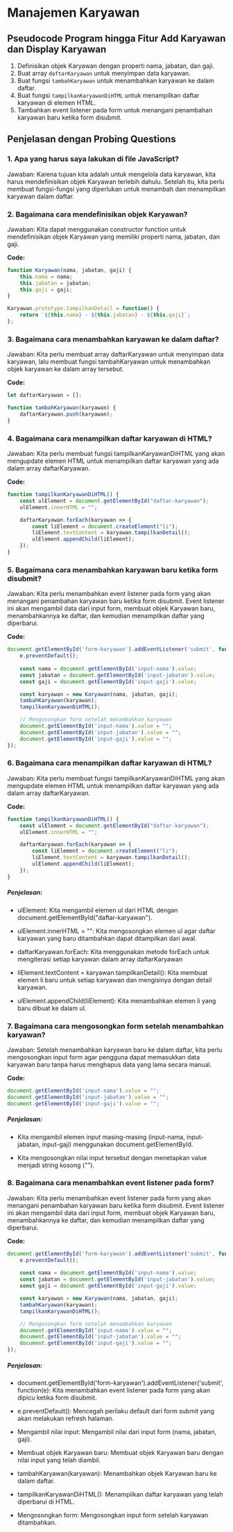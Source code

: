 # Manajemen Karyawan

## Pseudocode Program hingga Fitur Add Karyawan dan Display Karyawan

1. Definisikan objek Karyawan dengan properti nama, jabatan, dan gaji.
2. Buat array `daftarKaryawan` untuk menyimpan data karyawan.
3. Buat fungsi `tambahKaryawan` untuk menambahkan karyawan ke dalam daftar.
4. Buat fungsi `tampilkanKaryawanDiHTML` untuk menampilkan daftar karyawan di elemen HTML.
5. Tambahkan event listener pada form untuk menangani penambahan karyawan baru ketika form disubmit.

## Penjelasan dengan Probing Questions

### 1. Apa yang harus saya lakukan di file JavaScript?

Jawaban: Karena tujuan kita adalah untuk mengelola data karyawan, kita harus mendefinisikan objek Karyawan terlebih dahulu. Setelah itu, kita perlu membuat fungsi-fungsi yang diperlukan untuk menambah dan menampilkan karyawan dalam daftar.

### 2. Bagaimana cara mendefinisikan objek Karyawan?

Jawaban: Kita dapat menggunakan constructor function untuk mendefinisikan objek Karyawan yang memiliki properti nama, jabatan, dan gaji.

**Code:**
```javascript
function Karyawan(nama, jabatan, gaji) {
    this.nama = nama;
    this.jabatan = jabatan;
    this.gaji = gaji;
}

Karyawan.prototype.tampilkanDetail = function() {
    return `${this.nama} - ${this.jabatan} - ${this.gaji}`;
};
```

### 3. Bagaimana cara menambahkan karyawan ke dalam daftar?

Jawaban: Kita perlu membuat array daftarKaryawan untuk menyimpan data karyawan, lalu membuat fungsi tambahKaryawan untuk menambahkan objek karyawan ke dalam array tersebut.

**Code:**
```javascript
let daftarKaryawan = [];

function tambahKaryawan(karyawan) {
    daftarKaryawan.push(karyawan);
}
```

### 4. Bagaimana cara menampilkan daftar karyawan di HTML?

Jawaban: Kita perlu membuat fungsi tampilkanKaryawanDiHTML yang akan mengupdate elemen HTML untuk menampilkan daftar karyawan yang ada dalam array daftarKaryawan.

**Code:**
```javascript
function tampilkanKaryawanDiHTML() {
    const ulElement = document.getElementById("daftar-karyawan");
    ulElement.innerHTML = "";

    daftarKaryawan.forEach(karyawan => {
        const liElement = document.createElement("li");
        liElement.textContent = karyawan.tampilkanDetail();
        ulElement.appendChild(liElement);
    });
}
```

### 5. Bagaimana cara menambahkan karyawan baru ketika form disubmit?

Jawaban: Kita perlu menambahkan event listener pada form yang akan menangani penambahan karyawan baru ketika form disubmit. Event listener ini akan mengambil data dari input form, membuat objek Karyawan baru, menambahkannya ke daftar, dan kemudian menampilkan daftar yang diperbarui.

**Code:**
```javascript
document.getElementById('form-karyawan').addEventListener('submit', function(e) {
    e.preventDefault();
    
    const nama = document.getElementById('input-nama').value;
    const jabatan = document.getElementById('input-jabatan').value;
    const gaji = document.getElementById('input-gaji').value;

    const karyawan = new Karyawan(nama, jabatan, gaji);
    tambahKaryawan(karyawan);
    tampilkanKaryawanDiHTML();

    // Mengosongkan form setelah menambahkan karyawan
    document.getElementById('input-nama').value = "";
    document.getElementById('input-jabatan').value = "";
    document.getElementById('input-gaji').value = "";
});
```

### 6. Bagaimana cara menampilkan daftar karyawan di HTML?

Jawaban: Kita perlu membuat fungsi tampilkanKaryawanDiHTML yang akan mengupdate elemen HTML untuk menampilkan daftar karyawan yang ada dalam array daftarKaryawan.

**Code:**
```javascript
function tampilkanKaryawanDiHTML() {
    const ulElement = document.getElementById("daftar-karyawan");
    ulElement.innerHTML = "";

    daftarKaryawan.forEach(karyawan => {
        const liElement = document.createElement("li");
        liElement.textContent = karyawan.tampilkanDetail();
        ulElement.appendChild(liElement);
    });
}
```


##### Penjelasan:

- ulElement: Kita mengambil elemen ul dari HTML dengan document.getElementById("daftar-karyawan").

- ulElement.innerHTML = "": Kita mengosongkan elemen ul agar daftar karyawan yang baru ditambahkan dapat ditampilkan dari awal.

- daftarKaryawan.forEach: Kita menggunakan metode forEach untuk mengiterasi setiap karyawan dalam array daftarKaryawan

- liElement.textContent = karyawan.tampilkanDetail(): Kita membuat elemen li baru untuk setiap karyawan dan mengisinya dengan detail karyawan.

- ulElement.appendChild(liElement): Kita menambahkan elemen li yang baru dibuat ke dalam ul.

### 7. Bagaimana cara mengosongkan form setelah menambahkan karyawan?

Jawaban: Setelah menambahkan karyawan baru ke dalam daftar, kita perlu mengosongkan input form agar pengguna dapat memasukkan data karyawan baru tanpa harus menghapus data yang lama secara manual.

**Code:**
```javascript
document.getElementById('input-nama').value = "";
document.getElementById('input-jabatan').value = "";
document.getElementById('input-gaji').value = "";

```


##### Penjelasan:

- Kita mengambil elemen input masing-masing (input-nama, input-jabatan, input-gaji) menggunakan document.getElementById.

- Kita mengosongkan nilai input tersebut dengan menetapkan value menjadi string kosong ("").

### 8. Bagaimana cara menambahkan event listener pada form?

Jawaban: Kita perlu menambahkan event listener pada form yang akan menangani penambahan karyawan baru ketika form disubmit. Event listener ini akan mengambil data dari input form, membuat objek Karyawan baru, menambahkannya ke daftar, dan kemudian menampilkan daftar yang diperbarui.

**Code:**
```javascript
document.getElementById('form-karyawan').addEventListener('submit', function(e) {
    e.preventDefault();
    
    const nama = document.getElementById('input-nama').value;
    const jabatan = document.getElementById('input-jabatan').value;
    const gaji = document.getElementById('input-gaji').value;

    const karyawan = new Karyawan(nama, jabatan, gaji);
    tambahKaryawan(karyawan);
    tampilkanKaryawanDiHTML();

    // Mengosongkan form setelah menambahkan karyawan
    document.getElementById('input-nama').value = "";
    document.getElementById('input-jabatan').value = "";
    document.getElementById('input-gaji').value = "";
});

```


##### Penjelasan:

- document.getElementById('form-karyawan').addEventListener('submit', function(e): Kita menambahkan event listener pada form yang akan dipicu ketika form disubmit.

- e.preventDefault(): Mencegah perilaku default dari form submit yang akan melakukan refresh halaman.

- Mengambil nilai input: Mengambil nilai dari input form (nama, jabatan, gaji).

- Membuat objek Karyawan baru: Membuat objek Karyawan baru dengan nilai input yang telah diambil.

- tambahKaryawan(karyawan): Menambahkan objek Karyawan baru ke dalam daftar.

- tampilkanKaryawanDiHTML(): Menampilkan daftar karyawan yang telah diperbarui di HTML.

- Mengosongkan form: Mengosongkan input form setelah karyawan ditambahkan.